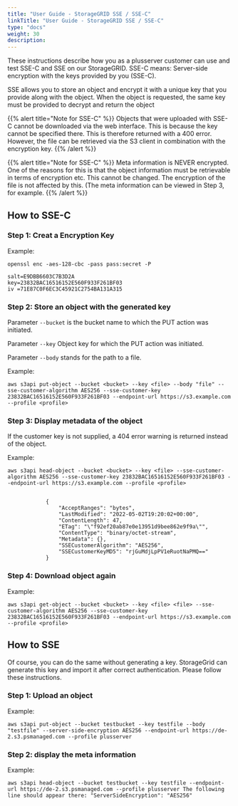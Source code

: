 ```yaml
---
title: "User Guide - StorageGRID SSE / SSE-C"
linkTitle: "User Guide - StorageGRID SSE / SSE-C"
type: "docs"
weight: 30
description:
---
```

These instructions describe how you as a plusserver customer can use and test SSE-C and SSE on our StorageGRID. SSE-C means: Server-side encryption with the keys provided by you (SSE-C).

SSE allows you to store an object and encrypt it with a unique key that you provide along with the object. When the object is requested, the same key must be provided to decrypt and return the object

{{% alert title="Note for SSE-C" %}}
Objects that were uploaded with SSE-C cannot be downloaded via the web interface. This is because the key cannot be specified there.
This is therefore returned with a 400 error. However, the file can be retrieved via the S3 client in combination with the encryption key.
{{% /alert %}}

{{% alert title="Note for SSE-C" %}}
Meta information is NEVER encrypted. One of the reasons for this is that the object information must be retrievable in terms of encryption etc. 
This cannot be changed. The encryption of the file is not affected by this. (The meta information can be viewed in Step 3, for example.
{{% /alert %}}

## How to SSE-C

### Step 1: Creat a Encryption Key

Example:
```
openssl enc -aes-128-cbc -pass pass:secret -P

salt=E9DBB6603C7B3D2A
key=23832BAC16516152E560F933F261BF03
iv =71E87C0F6EC3C45921C2754BA131A315
```
### Step 2: Store an object with the generated key


Parameter ``--bucket`` is the bucket name to which the PUT action was initiated.


Parameter ``--key`` Object key for which the PUT action was initiated.


Parameter ``--body`` stands for the path to a file. 


Example:
```
aws s3api put-object --bucket <bucket> --key <file> --body "file" --sse-customer-algorithm AES256 --sse-customer-key 23832BAC16516152E560F933F261BF03 --endpoint-url https://s3.example.com --profile <profile>
```

### Step 3: Display metadata of the object

If the customer key is not supplied, a 404 error warning is returned instead of the object.

Example:
```
aws s3api head-object --bucket <bucket> --key <file> --sse-customer-algorithm AES256 --sse-customer-key 23832BAC16516152E560F933F261BF03 --endpoint-url https://s3.example.com --profile <profile>


            {
                "AcceptRanges": "bytes",
                "LastModified": "2022-05-02T19:20:02+00:00",
                "ContentLength": 47,
                "ETag": "\"f92ef20ab87e0e13951d9bee862e9f9a\"",
                "ContentType": "binary/octet-stream",
                "Metadata": {},
                "SSECustomerAlgorithm": "AES256",
                "SSECustomerKeyMD5": "rjGuMdjLpPV1eRuotNaPMQ=="
            }
```

### Step 4: Download object again

Example:
```
aws s3api get-object --bucket <bucket> --key <file> <file> --sse-customer-algorithm AES256 --sse-customer-key 23832BAC16516152E560F933F261BF03 --endpoint-url https://s3.example.com --profile <profile>
```


## How to SSE

Of course, you can do the same without generating a key. StorageGrid can generate this key and import it after correct authentication.
Please follow these instructions.

### Step 1: Upload an object

Example:
```
aws s3api put-object --bucket testbucket --key testfile --body "testfile" --server-side-encryption AES256 --endpoint-url https://de-2.s3.psmanaged.com --profile plusserver
```

### Step 2: display the meta information

Example:
```
aws s3api head-object --bucket testbucket --key testfile --endpoint-url https://de-2.s3.psmanaged.com --profile plusserver The following line should appear there: "ServerSideEncryption": "AES256"
```
